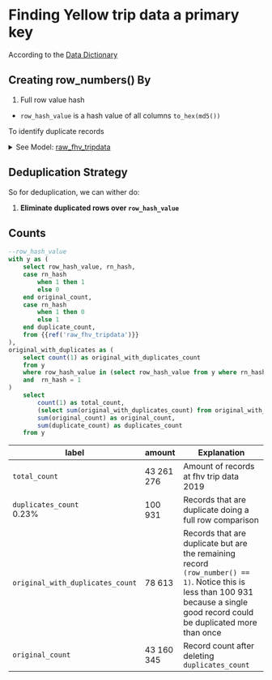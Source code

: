 # Finding Yellow trip data a primary key

According to the [Data Dictionary](https://www.nyc.gov/assets/tlc/downloads/pdf/data_dictionary_trip_records_yellow.pdf) 

## Creating row_numbers() By
1. Full row value hash
* `row_hash_value` is a hash value of all columns `to_hex(md5())`

To identify duplicate records


<details>
    <summary>
        See Model: <a href="04-analytics-engineering/dbt_cloud/models/raw/raw_fhv_tripdata.sql">raw_fhv_tripdata</a>
    </summary>

```sql
with row_hash as (
    select *,        
    {{ dbt_utils.generate_surrogate_key([            
        'dispatching_base_num',
        'pickup_datetime',
        'dropOff_datetime',
        'PUlocationID',
        'DOlocationID',
        'SR_Flag',
        'Affiliated_base_number'
        ])}} as row_hash_value,            
    from {{ref("raw_fhv_tripdata_all")}} 
),
row_numbered_by_row_hash as (    
    select *,
    row_number() over (
        partition by row_hash_value
    ) as rn_hash
    from row_hash
)
select * 
from row_numbered_by_row_hash
```    
</details>

## Deduplication Strategy
So for deduplication, we can wither do:
1. **Eliminate duplicated rows over `row_hash_value`**


## Counts
```sql
--row_hash_value
with y as (
    select row_hash_value, rn_hash, 
    case rn_hash
        when 1 then 1
        else 0 
    end original_count,
    case rn_hash
        when 1 then 0
        else 1 
    end duplicate_count,    
    from {{ref('raw_fhv_tripdata')}}  
),
original_with_duplicates as (
    select count(1) as original_with_duplicates_count
    from y 
    where row_hash_value in (select row_hash_value from y where rn_hash > 1)
    and  rn_hash = 1 
) 
    select 
        count(1) as total_count,        
        (select sum(original_with_duplicates_count) from original_with_duplicates) as original_with_duplicates_count,        
        sum(original_count) as original_count,
        sum(duplicate_count) as duplicates_count
    from y

```


|label|amount|Explanation|
|-----|------|-----------|
|`total_count`| 43 261 276| Amount of records at fhv trip data 2019            |
|`duplicates_count` <br> 0.23%| 100 931 | Records that are duplicate doing a full row comparison           |
|`original_with_duplicates_count`| 78 613 |  Records that are duplicate but are the remaining record `(row_number() == 1)`. Notice this is less than 100 931 because a single good record could be duplicated more than once         |
|`original_count`|43 160 345| Record count after deleting `duplicates_count`            |